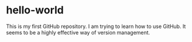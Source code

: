 # hello-world
This is my first GitHub repository.
I am trying to learn how to use GitHub. It seems to be a highly effective way of version management.
